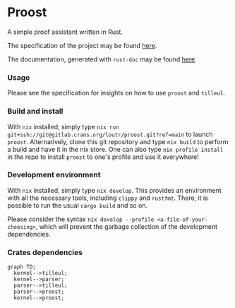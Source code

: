 # Proost

A simple proof assistant written in Rust.

The specification of the project may be found [here](docs/specs.pdf).

The documentation, generated with `rust-doc` may be found [here](doc/proost/).

### Usage 
Please see the specification for insights on how to use `proost` and `tilleul`.

### Build and install
With `nix` installed, simply type `nix run git+ssh://git@gitlab.crans.org/loutr/proost.git?ref=main` to launch `proost`. Alternatively, clone this git repository and type `nix build` to perform a build and have it in the nix store. One can also type `nix profile install` in the repo to install `proost` to one's profile and use it everywhere!

### Development environment
With `nix` installed, simply type `nix develop`. This provides an environment with all the necessary tools, including `clippy` and `rustfmt`. There, it is possible to run the usual `cargo build` and so on.

Please consider the syntax `nix develop --profile <a-file-of-your-choosing>`, which will prevent the garbage collection of the development dependencies.

### Crates dependencies
```mermaid
graph TD;
  kernel-->tilleul;
  kernel-->parser;
  parser-->tilleul; 
  parser-->proost;
  kernel-->proost;
```
